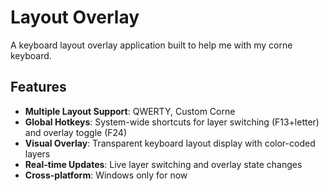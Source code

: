 # Layout Overlay

A keyboard layout overlay application built to help me with my corne keyboard.

## Features

- **Multiple Layout Support**: QWERTY, Custom Corne
- **Global Hotkeys**: System-wide shortcuts for layer switching (F13+letter) and overlay toggle (F24)
- **Visual Overlay**: Transparent keyboard layout display with color-coded layers
- **Real-time Updates**: Live layer switching and overlay state changes
- **Cross-platform**: Windows only for now

